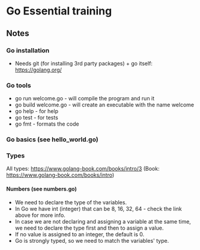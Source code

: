 # Go Essential training

## Notes

### Go installation

 - Needs git (for installing 3rd party packages) + go itself: https://golang.org/

### Go tools

 - go run welcome.go - will compile the program and run it
 - go build welcome.go - will create an executable with the name welcome
 - go help - for help
 - go test - for tests
 - go fmt - formats the code

### Go basics (see hello_world.go) 
### Types

All types: https://www.golang-book.com/books/intro/3 (Book: https://www.golang-book.com/books/intro)

#### Numbers (see numbers.go)

 - We need to declare the type of the variables. 
 - In Go we have int (integer) that can be 8, 16, 32, 64 - check the link above for more info.
 - In case we are not declaring and assigning a variable at the same time, we need to declare the type first and then to assign a value. 
 - If no value is assigned to an integer, the default is 0.
 - Go is strongly typed, so we need to match the variables' type.

